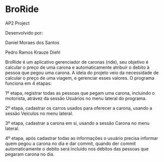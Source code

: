 # BroRide
AP2 Project

Desenvolvido por: 

Daniel Moraes dos Santos

Pedro Ramos Krauze Diehl

BroRide é um aplicativo gerenciador de caronas (ride), seu objetivo é calcular o preço de uma carona e automaticamente atribuir o debito à pessoa que pegou uma carona. A ideia do projeto veio da necessidade de calcular o preço de uma viagem, e gerenciar esses valores. O programa funciona em 4 etapas:

1º etapa, registrar todas as pessoas que pegam uma carona, incluindo o motorista, atrávez da sessão Usuários no menu lateral do programa. 

2º etapa, cadastrar os carros usados para oferecer a carona, usando a sessão Veículos no menu lateral. 

3º etapa, cadastrar a carona em si, usando a sessão Carona no menu lateral. 

4º etapa, após cadastrar todas as informações o usuário precisa informar quem pegou a carona no dia e dar commit, quando der commit automaticamente o debito será incluído nos débitos das pessoas que pegaram carona no dia.
